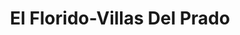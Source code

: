 ---
title: "El Florido-Villas Del Prado"
url: /tijuana/el-florido-villas-del-prado/
shop: Lebensmittel
---